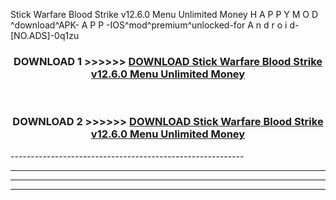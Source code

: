  Stick Warfare Blood Strike v12.6.0 Menu Unlimited Money  H A P P Y M O D ^download^APK- A P P -IOS^mod^premium^unlocked-for A n d r o i d-[NO.ADS]-0q1zu



<div align="center">

<h3>DOWNLOAD 1 >>>>>> <a href="https://en-mod.web.app/?en= Stick Warfare Blood Strike v12.6.0 Menu Unlimited Money ">DOWNLOAD Stick Warfare Blood Strike v12.6.0 Menu Unlimited Money  </a></h3><br>

<h3>DOWNLOAD 2 >>>>>> <a href="https://en-mod.web.app/?en= Stick Warfare Blood Strike v12.6.0 Menu Unlimited Money ">DOWNLOAD Stick Warfare Blood Strike v12.6.0 Menu Unlimited Money  </a></h3>

</div>
----------------------------------------------------------

----------------------------------------------------------

----------------------------------------------------------

----------------------------------------------------------



